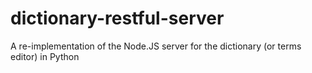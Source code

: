 # dictionary-restful-server
A re-implementation of the Node.JS server for the dictionary (or terms editor) in Python
